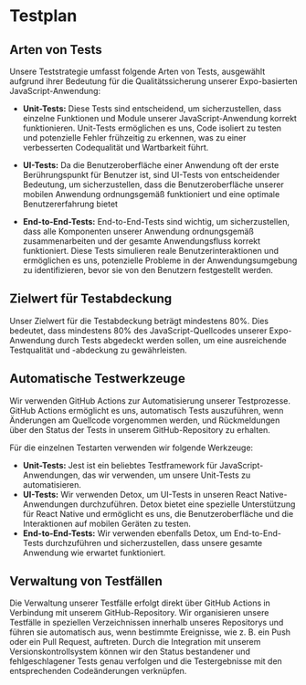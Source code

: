 # Testplan

## Arten von Tests

Unsere Teststrategie umfasst folgende Arten von Tests, ausgewählt aufgrund ihrer Bedeutung für die Qualitätssicherung unserer Expo-basierten JavaScript-Anwendung:

- **Unit-Tests:** Diese Tests sind entscheidend, um sicherzustellen, dass einzelne Funktionen und Module unserer JavaScript-Anwendung korrekt funktionieren. Unit-Tests ermöglichen es uns, Code isoliert zu testen und potenzielle Fehler frühzeitig zu erkennen, was zu einer verbesserten Codequalität und Wartbarkeit führt.

- **UI-Tests:** Da die Benutzeroberfläche einer Anwendung oft der erste Berührungspunkt für Benutzer ist, sind UI-Tests von entscheidender Bedeutung, um sicherzustellen, dass die Benutzeroberfläche unserer mobilen Anwendung ordnungsgemäß funktioniert und eine optimale Benutzererfahrung bietet

- **End-to-End-Tests:** End-to-End-Tests sind wichtig, um sicherzustellen, dass alle Komponenten unserer Anwendung ordnungsgemäß zusammenarbeiten und der gesamte Anwendungsfluss korrekt funktioniert. Diese Tests simulieren reale Benutzerinteraktionen und ermöglichen es uns, potenzielle Probleme in der Anwendungsumgebung zu identifizieren, bevor sie von den Benutzern festgestellt werden.

## Zielwert für Testabdeckung

Unser Zielwert für die Testabdeckung beträgt mindestens 80%. Dies bedeutet, dass mindestens 80% des JavaScript-Quellcodes unserer Expo-Anwendung durch Tests abgedeckt werden sollen, um eine ausreichende Testqualität und -abdeckung zu gewährleisten.

## Automatische Testwerkzeuge

Wir verwenden GitHub Actions zur Automatisierung unserer Testprozesse. GitHub Actions ermöglicht es uns, automatisch Tests auszuführen, wenn Änderungen am Quellcode vorgenommen werden, und Rückmeldungen über den Status der Tests in unserem GitHub-Repository zu erhalten.

Für die einzelnen Testarten verwenden wir folgende Werkzeuge:

- **Unit-Tests:** Jest ist ein beliebtes Testframework für JavaScript-Anwendungen, das wir verwenden, um unsere Unit-Tests zu automatisieren.
- **UI-Tests:** Wir verwenden Detox, um UI-Tests in unseren React Native-Anwendungen durchzuführen. Detox bietet eine spezielle Unterstützung für React Native und ermöglicht es uns, die Benutzeroberfläche und die Interaktionen auf mobilen Geräten zu testen.
- **End-to-End-Tests:** Wir verwenden ebenfalls Detox, um End-to-End-Tests durchzuführen und sicherzustellen, dass unsere gesamte Anwendung wie erwartet funktioniert.

## Verwaltung von Testfällen

Die Verwaltung unserer Testfälle erfolgt direkt über GitHub Actions in Verbindung mit unserem GitHub-Repository. Wir organisieren unsere Testfälle in speziellen Verzeichnissen innerhalb unseres Repositorys und führen sie automatisch aus, wenn bestimmte Ereignisse, wie z. B. ein Push oder ein Pull Request, auftreten. Durch die Integration mit unserem Versionskontrollsystem können wir den Status bestandener und fehlgeschlagener Tests genau verfolgen und die Testergebnisse mit den entsprechenden Codeänderungen verknüpfen.


